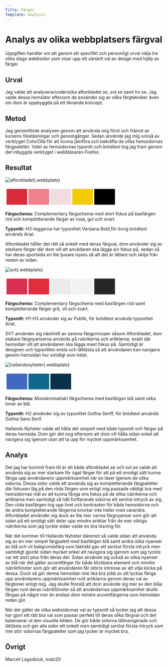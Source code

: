 ```yaml
---
Title: Färger
Template: analysis
---
```

<h1>Analys av olika webbplatsers färgval</h1>

<p>Uppgiften handlar om att genom ett specifikt och personligt urval välja tre olika slags webbsidor som visar upp ett särskilt val av design med hjälp av färger.</p>

<h2>Urval</h2>
<p>Jag valde att analysera/undersöka aftonbladet.se, svt.se samt hn.se. Jag valde dessa hemsidor eftersom de använder sig av olika färgtekniker även om dom är uppbyggda på ett liknande koncept.</p>


<h2>Metod</h2>
<p>Jag genomförde analysen genom att använda mig först och främst av kursens föreläsningar och genomgångar. Sedan använde jag mig också av verktyget ColorZilla för att kunna jämföra och bekräfta de olika hemsidornas färgpaletter. Valet av hemsidornas typsnitt och brödtext tog jag fram genom det inbyggda verktyget i webbläsaren Firefox.</p>
<h2>Resultat</h2>

![aftonbladet](%assets_url%/img/aftonbladet.png){.webbplats}
<div class="table-responsive">
<table style="border-spacing: 4px; border-collapse: separate">
<tr>
<td style="height: 50px; width: 50px; background-color: #D92B3A">
<td style="height: 50px; width: 50px; background-color: #F2808A">
<td style="height: 50px; width: 50px; background-color: #F2DCE0">
<td style="height: 50px; width: 50px; background-color: #F2CB05">
<td style="height: 50px; width: 50px; background-color: #000000">
</tr>
</table>
</div>

<b>Färgschema:</b> Complementary färgschema med stort fokus på basfärgen röd och kompletterande färger av rosa, gul och svart.

<b>Typsnitt:</b> H3-taggarna har typsnittet Verdana Bold,för övrig brödtext används Arial.

<p>Aftonbladet håller det rätt så enkelt med deras färgval, dom använder sig av starkare färger där dom vill att anvädaren ska lägga sin fokus på, sedan så har deras sportsida en lite ljusare nyans så att det är lättare och skilja från resten av sidan.</p>

![svt](%assets_url%/img/svt.png){.webbplats}
<div class="table-responsive">
<table style="border-spacing: 4px; border-collapse: separate">
<tr>
<td style="height: 50px; width: 50px; background-color: #D9304F">
<td style="height: 50px; width: 50px; background-color: #E02E3D">
<td style="height: 50px; width: 50px; background-color: #EBEBEB">
<td style="height: 50px; width: 50px; background-color: #F2F2F2">
<td style="height: 50px; width: 50px; background-color: #262626">
</tr>
</table>
</div>

<b>Färgschema:</b> Complementary färgschema med basfärgen röd samt kompletterande färger grå, vit och svart.

<b>Typsnitt:</b> H1-H3 använder sig av Publik, för brödtext används typsnittet Arial.

<p>SVT använder sig nästintill av samma färgprinciper såsom Aftonbladet, dom stakare färgnyanserna används på rubrikerna och artiklarna, exakt där hemsidan vill att användaren ska lägga mest fokus på. Samtidigt är designen och typsnitten enkla och lättlästa så att användaren kan navigera genom hemsidan hur smidigt som helst.</p>

![hallandsnyheter](%assets_url%/img/hallandsnyheter.png){.webbplats}
<div class="table-responsive">
<table style="border-spacing: 4px; border-collapse: separate">
<tr>
<td style="height: 50px; width: 50px; background-color: #3F6ABF">
<td style="height: 50px; width: 50px; background-color: #0D688C">
<td style="height: 50px; width: 50px; background-color: #0a324b">
</tr>
</table>
</div>

<b>Färgschema:</b> Monokromatiskt färgschema med basfärgen blå samt olika toner av blå.

<b>Typsnitt:</b> H2 använder sig av typsnittet Gothia Seriff, för brödtext används Gothia Sans Serif.

<p>Hallands Nyheter valde att hålla det simpelt med både typsnitt och färger på deras hemsida. Dom gör det nog eftersom att dom vill hålla sidan enkel att navigera sig igenom utan att ta upp för mycket uppmärksamhet.</p>

<h2>Analys</h2>

<p>Det jag har kommit fram till är att både aftonbladet.se och svt.se valde att använda sig av mer starkare för ögat färger för att på ett smidigt sätt kunna fånga upp användarens uppmärksamhet när en läser igenom de olika sidorna. Dessa sidor valde att använda sig av kompletterande färgpaletter där fokusen låg på den röda färgen som enligt mig passade väldigt bra med hemsidornas mål av att kunna fånga ens fokus på de olika rubrikerna och artiklarna men samtidigt så håll fortfarande sidorna ett seriöst intryck av sig. Den röda basfärgen tog upp livet och kontrasten för båda hemsidorna och de andra kompletterande färgerna krockar inte heller med varandra. Aftonbladet använder sig dock av lite mer varma färgnyanser som gör att sidan på ett smidigt sätt delar upp mindre artiklar från de mer viktiga rubrikerna som jag tyckte sidan valde en bra lösning för.</p>

<p>När det kommer till Hallands Nyheter däremot så valde sidan att använda sig av en mer simpel färgpalett med basfärgen blå samt andra olika nyanser av blå och vit bakgrundsfärg som faktiskt gav ett seriöst första intryck men samtidigt gjorde sidan mycket enkel att navigera sig igenom som jag tyckte var ett stort plus från deras del. Sidan använde sig också av olika nyanser av blå när det gäller accentfärger för både klickbara element och mindre rubrikfönster som gör att användaren får större intresse av att vilja klicka på dessa. Dock så gör denna hemsidan inte lika bra jobb av att lyckas fånga upp användarens uppmärksamhet runt artiklarna genom deras val av färgtoner enligt mig. Jag skulle föreslå att dom använde sig mer av den blåa färgen runt deras rubrikfönster så att användarnas uppmärksamhet skulle fångas på något mer än endast dom mindre accentfärgerna som hemsidan redan gör. </p>

<p>När det gäller de olika websidornas val av typsnitt så tycker jag att dessa har gjort ett rätt bra val som passar perfekt till deras olika färgval och det balanserar ut den visuella bilden. De gör både sidorna lättnavigerade och lättlästa och ger alla sidor ett enkelt men samtidigt seriöst första intryck som inte stör sidornas färgpaletter som jag tycker är mycket bra. </p>

<h2>Övrigt</h2>


<p>Marceli Lagodziuk, malz20</p>
